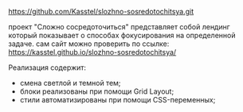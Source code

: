 https://github.com/Kasstel/slozhno-sosredotochitsya.git

проект "Сложно сосредоточиться" представляет собой лендинг который показывает о способах фокусирования на определенной задаче.
сам сайт можно проверить по ссылке: https://kasstel.github.io/slozhno-sosredotochitsya/

Реализация содержит:
  - смена светлой и темной тем;
  - блоки реализованы при помощи Grid Layout;
  - стили автоматизированы при помощи CSS-переменных;
